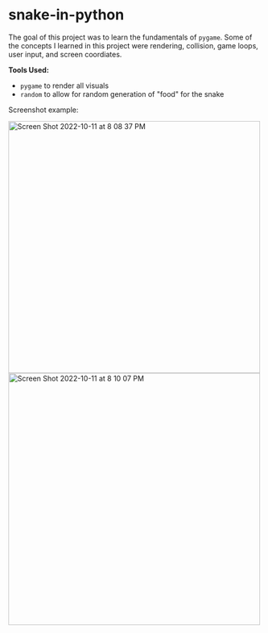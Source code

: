 # snake-in-python

The goal of this project was to learn the fundamentals of `pygame`. Some of the concepts I learned in this project were rendering, collision, game loops, user input, and screen coordiates.

**Tools Used:**
* `pygame` to render all visuals
* `random` to allow for random generation of "food" for the snake

Screenshot example:

<img width="500" alt="Screen Shot 2022-10-11 at 8 08 37 PM" src="https://user-images.githubusercontent.com/107063397/195226227-fc591505-72b8-4949-865d-425a72e15b54.png">

<img width="500" alt="Screen Shot 2022-10-11 at 8 10 07 PM" src="https://user-images.githubusercontent.com/107063397/195226235-fe5894cf-316d-4ffa-be78-eefbb8b7f701.png">

